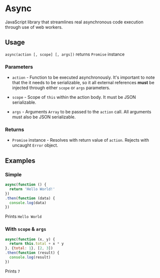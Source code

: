 # Async
JavaScript library that streamlines real asynchronous code execution through use
of web workers.

## Usage
`async(action [, scope] [, args])` returns `Promise` instance

### Parameters
+ `action` - Function to be executed asynchronously. It's important to note
that the it needs to be serializable, so it all external references
__must__ be injected through either `scope` or `args` parameters.

+ `scope` - Scope of `this` within the action body. It must be JSON
serializable.

+ `args` - Arguments `Array` to be passed to the `action` call. All arguments
must also be JSON serializable.

### Returns
+ `Promise` instance - Resolves with return value of `action`. Rejects with
uncaught `Error` object.

## Examples

### Simple
```javascript
async(function () {
  return 'Hello World!'
})
.then(function (data) {
  console.log(data)
})
```
Prints `Hello World`

### With `scope` & `args`
```javascript
async(function (x, y) {
  return this.total + x * y
}, {total: 1}, [2, 3])
.then(function (result) {
  console.log(result)
})
```
Prints `7`

